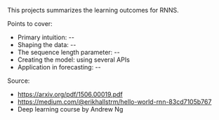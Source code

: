 This projects summarizes the learning outcomes for RNNS. 

Points to cover:

* Primary intuition: 
--
* Shaping the data:
--
* The sequence length parameter:
--
* Creating the model:
using several APIs 
* Application in forecasting:
--



Source:

* https://arxiv.org/pdf/1506.00019.pdf
* https://medium.com/@erikhallstrm/hello-world-rnn-83cd7105b767
* Deep learning course by Andrew Ng